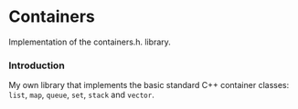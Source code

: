 # Containers

Implementation of the containers.h. library.

### Introduction

My own library that implements the basic standard C++ container classes: `list`, `map`, `queue`, `set`, `stack` and `vector`. 